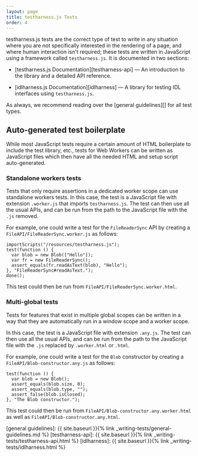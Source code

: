 ```yaml
---
layout: page
title: testharness.js Tests
order: 4
---
```


testharness.js tests are the correct type of test to write in any
situation where you are not specifically interested in the rendering
of a page, and where human interaction isn't required; these tests are
written in JavaScript using a framework called `testharness.js`. It is
documented in two sections:

  * [testharness.js Documentation][testharness-api] — An introduction
    to the library and a detailed API reference.

  * [idlharness.js Documentation][idlharness] — A library for testing
     IDL interfaces using `testharness.js`.

As always, we recommend reading over the [general guidelines][] for
all test types.

## Auto-generated test boilerplate

While most JavaScript tests require a certain amount of HTML
boilerplate to include the test library, etc., tests for Web Workers
can be written as JavaScript files which then have all the needed HTML
and setup script auto-generated.

### Standalone workers tests

Tests that only require assertions in a dedicated worker scope can use
standalone workers tests. In this case, the test is a JavaScript file
with extension `.worker.js` that imports `testharness.js`. The test can
then use all the usual APIs, and can be run from the path to the
JavaScript file with the `.js` removed.

For example, one could write a test for the `FileReaderSync` API by
creating a `FileAPI/FileReaderSync.worker.js` as follows:

    importScripts("/resources/testharness.js");
    test(function () {
      var blob = new Blob(["Hello"]);
      var fr = new FileReaderSync();
      assert_equals(fr.readAsText(blob), "Hello");
    }, "FileReaderSync#readAsText.");
    done();

This test could then be run from `FileAPI/FileReaderSync.worker.html`.

### Multi-global tests

Tests for features that exist in multiple global scopes can be written
in a way that they are automatically run in a window scope and a
worker scope.

In this case, the test is a JavaScript file with extension `.any.js`.
The test can then use all the usual APIs, and can be run from the path to the
JavaScript file with the `.js` replaced by `.worker.html` or `.html`.

For example, one could write a test for the `Blob` constructor by
creating a `FileAPI/Blob-constructor.any.js` as follows:

    test(function () {
      var blob = new Blob();
      assert_equals(blob.size, 0);
      assert_equals(blob.type, "");
      assert_false(blob.isClosed);
    }, "The Blob constructor.");

This test could then be run from `FileAPI/Blob-constructor.any.worker.html` as well
as `FileAPI/Blob-constructor.any.html`.


[general guidelines]: {{ site.baseurl }}{% link _writing-tests/general-guidelines.md %}
[testharness-api]: {{ site.baseurl }}{% link _writing-tests/testharness-api.html %}
[idlharness]: {{ site.baseurl }}{% link _writing-tests/idlharness.html %}
